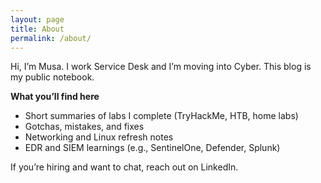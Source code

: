 ```yaml
---
layout: page
title: About
permalink: /about/
---
```


Hi, I’m Musa. I work Service Desk and I’m moving into Cyber. This blog is my public notebook.

**What you’ll find here**
- Short summaries of labs I complete (TryHackMe, HTB, home labs)
- Gotchas, mistakes, and fixes
- Networking and Linux refresh notes
- EDR and SIEM learnings (e.g., SentinelOne, Defender, Splunk)

If you’re hiring and want to chat, reach out on LinkedIn.
